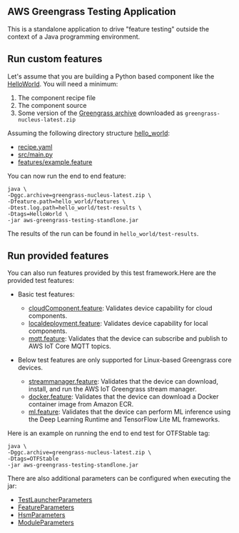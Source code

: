 ## AWS Greengrass Testing Application

This is a standalone application to drive "feature testing" outside the
context of a Java programming environment.

## Run custom features

Let's assume that you are building a Python based component like the
[HelloWorld][1]. You will need a minimum:

1. The component recipe file
2. The component source
3. Some version of the [Greengrass archive][2] downloaded as `greengrass-nucleus-latest.zip`

Assuming the following directory structure [hello_world](hello_world):

- [recipe.yaml](hello_world/recipe.yaml)
- [src/main.py](hello_world/src/main.py)
- [features/example.feature](hello_world/features/example.feature)

You can now run the end to end feature:

```
java \
-Dggc.archive=greengrass-nucleus-latest.zip \
-Dfeature.path=hello_world/features \
-Dtest.log.path=hello_world/test-results \
-Dtags=HelloWorld \
-jar aws-greengrass-testing-standlone.jar
```

The results of the run can be found in `hello_world/test-results`.

## Run provided features
You can also run features provided by this test framework.Here are the provided test features: 
- Basic test features:
  - [cloudComponent.feature](../aws-greengrass-testing-features/aws-greengrass-testing-features-cloudcomponent/src/main/resources/greengrass/features/cloudComponent.feature): Validates device capability for cloud components. 
  - [localdeployment.feature](../aws-greengrass-testing-features/aws-greengrass-testing-features-localdeployment/src/main/resources/greengrass/features/localdeployment.feature): Validates device capability for local components.
  - [mqtt.feature](../aws-greengrass-testing-features/aws-greengrass-testing-features-mqtt/src/main/resources/greengrass/features/mqtt.feature): Validates that the device can subscribe and publish to AWS IoT Core MQTT topics.



- Below test features are only supported for Linux-based Greengrass core devices.
  - [streammanager.feature](../aws-greengrass-testing-features/aws-greengrass-testing-features-streammanager/src/main/resources/greengrass/features/streammanager.feature): Validates that the device can download, install, and run the AWS IoT Greengrass stream manager.
  - [docker.feature](../aws-greengrass-testing-features/aws-greengrass-testing-features-docker/src/main/resources/greengrass/features/docker.feature): Validates that the device can download a Docker container image from Amazon ECR.
  - [ml.feature](../aws-greengrass-testing-features/aws-greengrass-testing-features-ml/src/main/resources/greengrass/features/ml.feature): Validates that the device can perform ML inference using the Deep Learning Runtime and TensorFlow Lite ML frameworks.

Here is an example on running the end to end test for OTFStable tag:
```
java \
-Dggc.archive=greengrass-nucleus-latest.zip \
-Dtags=OTFStable
-jar aws-greengrass-testing-standlone.jar
```

There are also additional parameters can be configured when executing the jar:
- [TestLauncherParameters](../aws-greengrass-testing-launcher/src/main/java/com/aws/greengrass/testing/launcher/TestLauncherParameters.java)
- [FeatureParameters](../aws-greengrass-testing-features/aws-greengrass-testing-features-api/src/main/java/com/aws/greengrass/testing/modules/FeatureParameters.java)
- [HsmParameters](../aws-greengrass-testing-features/aws-greengrass-testing-features-api/src/main/java/com/aws/greengrass/testing/modules/HsmParameters.java)
- [ModuleParameters](../aws-greengrass-testing-modules/src/main/java/com/aws/greengrass/testing/modules/ModuleParameters.java)

[1]: https://docs.aws.amazon.com/greengrass/v2/developerguide/create-components.html#develop-component
[2]: https://d2s8p88vqu9w66.cloudfront.net/releases/greengrass-nucleus-latest.zip
